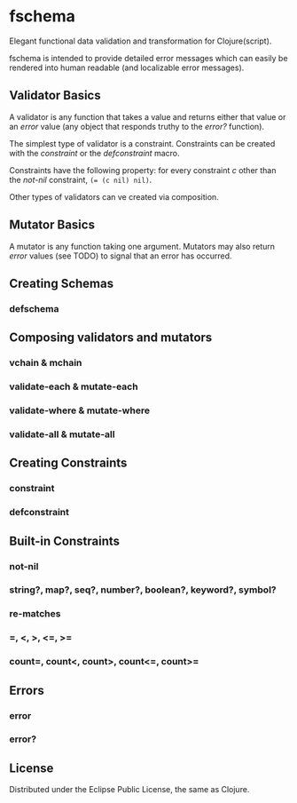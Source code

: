 # fschema

Elegant functional data validation and transformation for Clojure(script).

fschema is intended to provide detailed error messages which can
easily be rendered into human readable (and localizable error messages).

## Validator Basics

A validator is any function that takes a value and returns either that
value or an *error* value (any object that responds truthy to the
*error?* function).

The simplest type of validator is a constraint. Constraints can be
created with the *constraint* or the *defconstraint* macro.

Constraints have the following property: for every constraint *c*
other than the *not-nil* constraint, `(= (c nil) nil)`. 

Other types of validators can ve created via composition.

## Mutator Basics

A mutator is any function taking one argument. Mutators may also
return *error* values (see TODO) to signal that an error has occurred.

## Creating Schemas

### defschema

## Composing validators and mutators

### vchain & mchain

### validate-each & mutate-each

### validate-where & mutate-where

### validate-all & mutate-all

## Creating Constraints

### constraint

### defconstraint

## Built-in Constraints

### not-nil

### string?, map?, seq?, number?, boolean?, keyword?, symbol?

### re-matches

### =, <, >, <=, >=

### count=, count<, count>, count<=, count>=

## Errors

### error

### error?

## License

Distributed under the Eclipse Public License, the same as Clojure.
